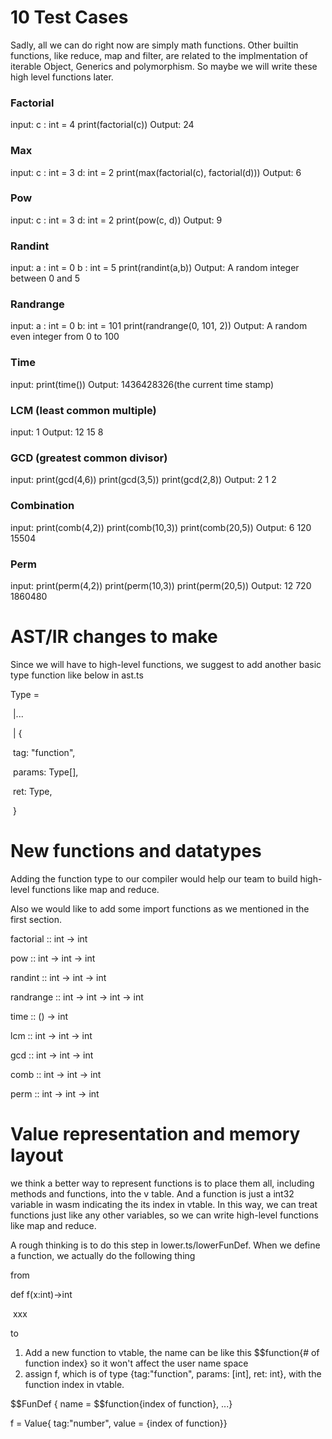 # 10 Test Cases

Sadly, all we can do right now are simply math functions. Other builtin functions, like reduce, map and filter, are related to the implmentation of iterable Object, Generics and polymorphism. So maybe we will write these high level functions later.

### Factorial

input: 
c : int = 4
print(factorial(c))
Output: 
24

### Max

input: 
c : int = 3
d: int = 2
print(max(factorial(c), factorial(d)))
Output: 
6

### Pow

input: 
c : int = 3
d: int = 2
print(pow(c, d))
Output: 
9

### Randint

input: 
a : int = 0
b : int = 5
print(randint(a,b))
Output: 
A random integer between 0 and 5

### Randrange

input: 
a : int = 0
b: int = 101
print(randrange(0, 101, 2))
Output: 
A random even integer from 0 to 100

### Time

input: 
print(time())
Output: 
1436428326(the current time stamp)

### LCM (least common multiple)

input: 
1
Output: 
12
15
8

### GCD (greatest common divisor)

input: 
print(gcd(4,6))
print(gcd(3,5))
print(gcd(2,8))
Output: 
2
1
2

### Combination

input: 
print(comb(4,2))
print(comb(10,3))
print(comb(20,5))
Output: 
6
120
15504

### Perm

input: 
print(perm(4,2))
print(perm(10,3))
print(perm(20,5))
Output: 
12
720
1860480

# AST/IR changes to make

Since we will have to high-level functions, we suggest to add another basic type function like below in ast.ts

Type = 

​	|... 

​	| {

​		tag: "function",

​		params: Type[],

​		ret: Type,

​	}

# New functions and datatypes

Adding the function type to our compiler would help our team to build high-level functions like map and reduce.

Also we would like to add some import functions as we mentioned in the first section.

factorial :: int -> int

pow :: int -> int -> int

randint :: int -> int -> int

randrange :: int -> int -> int -> int

time :: () -> int

lcm :: int -> int -> int

gcd :: int -> int -> int

comb :: int -> int -> int

perm :: int -> int -> int

# Value representation and memory layout

we think a better way to represent functions is to place them all, including methods and functions, into the v table. And a function     is just a int32 variable in wasm indicating the its index in vtable. In this way, we can treat functions just like any other variables, so we can write high-level functions like map and reduce.

A rough thinking is to do this step in lower.ts/lowerFunDef. When we define a function, we actually do the following thing

from 

def f(x:int)->int

​	xxx

to 

1. Add a new function to vtable, the name can be like this $$function{# of function index} so it won't affect the user name space
2. assign f, which is of type {tag:"function", params: [int], ret: int}, with the function index in vtable.

$$FunDef { name = $$function{index of function}, ...}

f = Value{ tag:"number", value = {index of function}}





